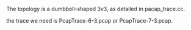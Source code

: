The topology is a dumbbell-shaped 3v3, as detailed in pacap_trace.cc.

the trace we need is PcapTrace-6-3.pcap or PcapTrace-7-3.pcap.
